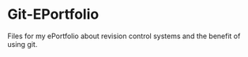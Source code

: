 # Git-EPortfolio

Files for my ePortfolio about revision control systems and the benefit of using git.